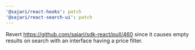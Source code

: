 ```yaml
---
'@sajari/react-hooks': patch
'@sajari/react-search-ui': patch
---
```


Revert https://github.com/sajari/sdk-react/pull/460 since it causes empty results on search with an interface having a price filter.
